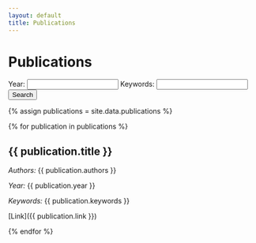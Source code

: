 ```yaml
---
layout: default
title: Publications
---
```


# Publications

<div class="search-box">
  <form>
    <label for="year">Year:</label>
    <input type="text" id="year" name="year">
    <label for="keywords">Keywords:</label>
    <input type="text" id="keywords" name="keywords">
    <button type="submit">Search</button>
  </form>
</div>



{% assign publications = site.data.publications %}

{% for publication in publications %}
## {{ publication.title }}

*Authors:* {{ publication.authors }}

*Year:* {{ publication.year }}

*Keywords:* {{ publication.keywords }}

[Link]({{ publication.link }})

{% endfor %}
